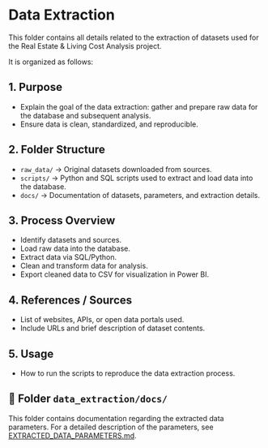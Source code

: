 # Data Extraction

This folder contains all details related to the extraction of datasets used for the Real Estate & Living Cost Analysis project.

It is organized as follows:

## 1. Purpose
- Explain the goal of the data extraction: gather and prepare raw data for the database and subsequent analysis.
- Ensure data is clean, standardized, and reproducible.

## 2. Folder Structure
- `raw_data/` → Original datasets downloaded from sources.
- `scripts/` → Python and SQL scripts used to extract and load data into the database.
- `docs/` → Documentation of datasets, parameters, and extraction details.

## 3. Process Overview
- Identify datasets and sources.
- Load raw data into the database.
- Extract data via SQL/Python.
- Clean and transform data for analysis.
- Export cleaned data to CSV for visualization in Power BI.

## 4. References / Sources
- List of websites, APIs, or open data portals used.
- Include URLs and brief description of dataset contents.

## 5. Usage
- How to run the scripts to reproduce the data extraction process.


## 📁 Folder `data_extraction/docs/`

This folder contains documentation regarding the extracted data parameters. For a detailed description of the parameters, see [EXTRACTED_DATA_PARAMETERS.md](data_extraction/docs/EXTRACTED_DATA_PARAMETERS.md).